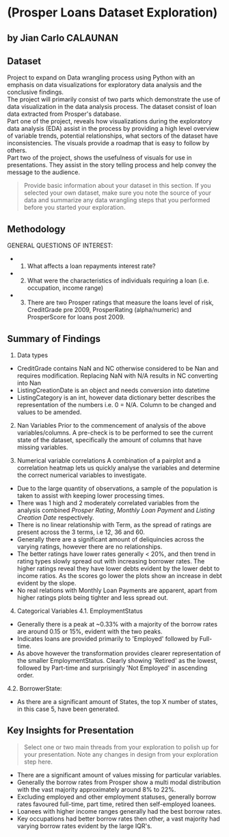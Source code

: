 # (Prosper Loans Dataset Exploration)
## by Jian Carlo CALAUNAN

## Dataset

Project to expand on Data wrangling process using Python with an emphasis on data visualizations for exploratory data analysis and the conclusive findings.
<br>
The project will primarily consist of two parts which demonstrate the use of data visualization in the data analysis process.
The dataset consist of loan data extracted from Prosper's database.
<br>
Part one of the project, reveals how visualizations during the exploratory data analysis (EDA) assist in the process by providing a high level overview of variable trends, potential relationships, what sectors of the dataset have inconsistencies. The visuals provide a roadmap that is easy to follow by others.
<br>
Part two of the project, shows the usefulness of visuals for use in presentations. They assist in the story telling process and help convey the message to the audience.
<br>

> Provide basic information about your dataset in this section. If you selected your own dataset, make sure you note the source of your data and summarize any data wrangling steps that you performed before you started your exploration.

## Methodology

GENERAL QUESTIONS OF INTEREST:
- 1. What affects a loan repayments interest rate?
- 2. What were the characteristics of individuals requiring a loan (i.e. occupation, income range)
- 3. There are two Prosper ratings that measure the loans level of risk, CreditGrade pre 2009, ProsperRating (alpha/numeric) and ProsperScore for loans post 2009.


## Summary of Findings

1. Data types
- CreditGrade contains NaN and NC otherwise considered to be Nan and requires modification. Replacing NaN with N/A results in NC converting into Nan
- ListingCreationDate is an object and needs conversion into datetime
- ListingCategory is an int, however data dictionary better describes the representation of the numbers i.e. 0 = N/A. Column to be changed and values to be amended.

2. Nan Variables
Prior to the commencement of analysis of the above variables/columns. 
A pre-check is to be performed to see the current state of the dataset, specifically the amount of columns that have missing variables.

3. Numerical variable correlations
A combination of a pairplot and a correlation heatmap lets us quickly analyse the variables and determine the correct numerical variables to investigate.
- Due to the large quantity of observations, a sample of the population is taken to assist with keeping lower processing times.
- There was 1 high and 2 moderately correlated variables from the analysis combined *Prosper Rating*, *Monthly Loan Payment* and *Listing Creation Date* respectively.
- There is no linear relationship with Term, as the spread of ratings are present across the 3 terms, i.e 12, 36 and 60.
- Generally there are a significant amount of deliquincies across the varying ratings, however there are no relationships.
- The better ratings have lower rates generally < 20%, and then trend in rating types slowly spread out with increasing borrower rates.
The higher ratings reveal they have lower debts evident by the lower debt to income ratios. As the scores go lower the plots show an increase in debt evident by the slope.
- No real relations with Monthly Loan Payments are apparent, apart from higher ratings plots being tighter and less spread out. 

4. Categorical Variables
4.1. EmploymentStatus
- Generally there is a peak at ~0.33% with a majority of the borrow rates are around 0.15 or 15%, evident with the two peaks.
- Indicates loans are provided primarily to 'Employed' followed by Full-time.
- As above however the transformation provides clearer representation of the smaller EmploymentStatus. Clearly showing 'Retired' as the lowest, followed by Part-time and surprisingly 'Not Employed' in ascending order.

4.2. BorrowerState:
- As there are a significant amount of States, the top X number of states, in this case 5, have been generated.


## Key Insights for Presentation

> Select one or two main threads from your exploration to polish up for your presentation. Note any changes in design from your exploration step here.

- There are a significant amount of values missing for particular variables.
- Generally the borrow rates from Prosper show a multi modal distribution with the vast majority approximately around 8% to 22%.
- Excluding employed and other employment statuses, generally borrow rates favoured full-time, part time, retired then self-employed loanees.
- Loanees with higher income ranges generally had the best borrow rates.
- Key occupations had better borrow rates then other, a vast majority had varying borrow rates evident by the large IQR's.